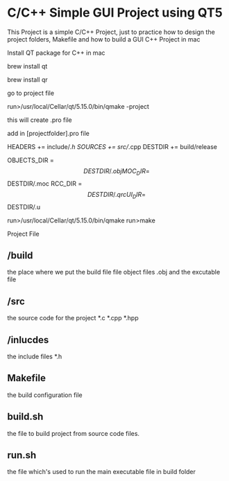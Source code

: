 # C/C++ Simple GUI Project using QT5
This Project is a simple C/C++ Project, just to practice how to design the project folders, Makefile and how to build a GUI C++ Project  in mac


Install QT package for C++ in mac

brew install qt

brew install qr


go to project file

run>/usr/local/Cellar/qt/5.15.0/bin/qmake -project

this will create .pro file

add in [projectfolder].pro file

HEADERS += include/*.h
SOURCES += src/*.cpp
DESTDIR += build/release

OBJECTS_DIR = $$DESTDIR/.obj
MOC_DIR = $$DESTDIR/.moc
RCC_DIR = $$DESTDIR/.qrc
UI_DIR = $$DESTDIR/.u

run>/usr/local/Cellar/qt/5.15.0/bin/qmake
run>make





Project File


## /build
the place where we put the build file file object files .obj and the excutable file 
## /src
the source code for the project *.c *.cpp *.hpp
## /inlucdes
the include files *.h
## Makefile
the  build configuration file
## build.sh
the file to build project from source code files.
## run.sh
the file which's used to run the main executable file in build folder

